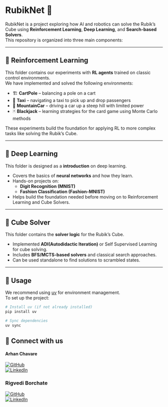 # RubikNet 🧩

RubikNet is a project exploring how AI and robotics can solve the Rubik’s Cube using **Reinforcement Learning**, **Deep Learning**, and **Search-based Solvers**.  
This repository is organized into three main components:

---

## 📂 Reinforcement Learning
This folder contains our experiments with **RL agents** trained on classic control environments.  
We have implemented and solved the following environments:  

- 🏗 **CartPole** – balancing a pole on a cart  
- 🚕 **Taxi** – navigating a taxi to pick up and drop passengers  
- 🚙 **MountainCar** – driving a car up a steep hill with limited power  
- 🃏 **Blackjack** – learning strategies for the card game using Monte Carlo methods  

These experiments build the foundation for applying RL to more complex tasks like solving the Rubik’s Cube.  

---

## 📂 Deep Learning
This folder is designed as a **introduction** on deep learning.  
- Covers the basics of **neural networks** and how they learn.  
- Hands-on projects on:  
  - **Digit Recognition (MNIST)**  
  - **Fashion Classification (Fashion-MNIST)**  
- Helps build the foundation needed before moving on to Reinforcement Learning and Cube Solvers.  


---

## 📂 Cube Solver
This folder contains the **solver logic** for the Rubik’s Cube. 
- Implemented **ADI(Autodidactic Iteration)** or Self Supervised Learning for cube solving.
- Includes **BFS/MCTS-based solvers** and classical search approaches.  
- Can be used standalone to find solutions to scrambled states.  


---

## 🚀 Usage
We recommend using [uv](https://docs.astral.sh/uv/) for environment management.  
To set up the project:  

```bash
# Install uv (if not already installed)
pip install uv

# Sync dependencies
uv sync
```

## 🔗 Connect with us


#### Arhan Chavare  
[![GitHub](https://img.shields.io/badge/GitHub-100000?style=for-the-badge&logo=github&logoColor=white)](https://github.com/Archaive16)  
[![LinkedIn](https://img.shields.io/badge/LinkedIn-0A66C2?style=for-the-badge&logo=linkedin&logoColor=white)](https://www.linkedin.com/in/arhan-chavare-5a23a8334/)  

### Rigvedi Borchate  
[![GitHub](https://img.shields.io/badge/GitHub-100000?style=for-the-badge&logo=github&logoColor=white)](https://github.com/rigvedi-3301)  
[![LinkedIn](https://img.shields.io/badge/LinkedIn-0A66C2?style=for-the-badge&logo=linkedin&logoColor=white)](https://www.linkedin.com/in/rigvedi-borchate-50b210330/)  




  
